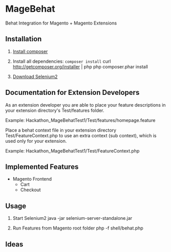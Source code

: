 # MageBehat

Behat Integration for Magento + Magento Extensions

## Installation
1. [Install composer](http://getcomposer.org/doc/01-basic-usage.md#installation)
2. Install all dependencies: `composer install`
		curl http://getcomposer.org/installer | php
		php composer.phar install

3. [Download Selenium2](http://seleniumhq.org/download/)

## Documentation for Extension Developers
As an extension developer you are able to place your feature descriptions in your extension directory's Test/features folder.

Example:
Hackathon_MageBehatTest1/Test/features/homepage.feature

Place a behat context file in your extension directory Test/FeatureContext.php to use an extra context (sub context), which is used only for your extension.

Example:
Hackathon_MageBehatTest1/Test/FeatureContext.php

## Implemented Features
- Magento Frontend
	- Cart 	
	- Checkout 

## Usage
1. Start Selenium2 
		java -jar selenium-server-standalone.jar

2. Run Features from Magento root folder
		php -f shell/behat.php

## Ideas